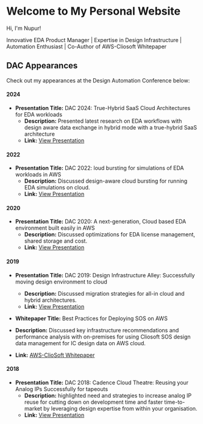 # Welcome to My Personal Website

Hi, I'm Nupur!

Innovative EDA Product Manager | Expertise in Design Infrastructure | Automation Enthusiast | Co-Author of AWS-Cliosoft Whitepaper

## DAC Appearances

Check out my appearances at the Design Automation Conference below:

#### 2024
- **Presentation Title:** DAC 2024: True-Hybrid SaaS Cloud Architectures for EDA workloads
  - **Description:** Presented latest research on EDA workflows with design aware data exchange in hybrid mode with a true-hybrid SaaS architecture
  - **Link:** [View Presentation](#)

#### 2022
- **Presentation Title:** DAC 2022: loud bursting for simulations of EDA workloads in AWS
  - **Description:** Discussed design-aware cloud bursting for running EDA simulations on cloud.
  - **Link:** [View Presentation](#)

#### 2020
- **Presentation Title:** DAC 2020: A next-generation, Cloud based EDA environment built easily in AWS
  - **Description:** Discussed optimizations for EDA license management, shared storage and cost.
  - **Link:** [View Presentation](#)
  
#### 2019
- **Presentation Title:** DAC 2019: Design Infrastructure Alley: Successfully moving design environment to cloud
  - **Description:** Discussed migration strategies for all-in cloud and hybrid architectures.
  - **Link:** [View Presentation](#)
  
 - **Whitepaper Title:** Best Practices for Deploying SOS on AWS
  - **Description:** Discussed key infrastructure recommendations and performance analysis with on-premises for using Cliosoft SOS design data management for IC design data on AWS cloud.
  - **Link:** [AWS-ClioSoft Whitepaper](https://docs.aws.amazon.com/whitepapers/latest/best-practices-deploying-cliosoft-sos-on-aws/contributors.html) 

#### 2018
- **Presentation Title:** DAC 2018: Cadence Cloud Theatre: Reusing your Analog IPs Successfully for tapeouts
  - **Description:** highlighted need and strategies to increase analog IP reuse for cutting down on development time and faster time-to-market by leveraging design expertise from within your organisation.
  - **Link:** [View Presentation](#)

